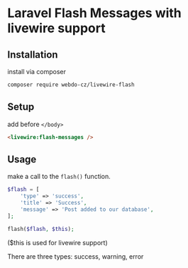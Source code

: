 # Laravel Flash Messages with livewire support
## Installation

install via composer

```bash
composer require webdo-cz/livewire-flash
```

## Setup

add before `</body>`

```html
<livewire:flash-messages />
```

## Usage

make a call to the `flash()` function.

```php
$flash = [
    'type' => 'success',
    'title' => 'Success',
    'message' => 'Post added to our database',
];

flash($flash, $this);
```
($this is used for livewire support)

There are three types: success, warning, error
